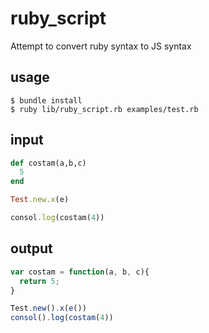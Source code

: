 # ruby_script

Attempt to convert ruby syntax to JS syntax

## usage

```
$ bundle install
$ ruby lib/ruby_script.rb examples/test.rb
```

## input

```ruby
def costam(a,b,c)
  5
end

Test.new.x(e)

consol.log(costam(4))
```

## output
```js
var costam = function(a, b, c){
  return 5;
}

Test.new().x(e())
consol().log(costam(4))
```
